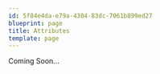 ```yaml
---
id: 5f84e4da-e79a-4304-83dc-7061b899ed27
blueprint: page
title: Attributes
template: page
---
```

Coming Soon...